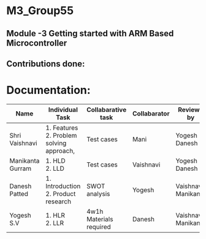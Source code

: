 # M3_Group55
Module -3 Getting started with ARM Based Microcontroller
----------------------------------------------------
## Contributions done:
# Documentation:
| Name | Individual Task | Collabarative task | Collabarator | Reviewd by |  
| ---- | ---- | ------------------ | -------------| ---------- | 
| Shri Vaishnavi | 1. Features <br> 2. Problem solving approach, | Test cases | Mani | Yogesh<br>Danesh | 
| Manikanta Gurram |1. HLD <br> 2. LLD | Test cases | Vaishnavi | Yogesh<br>Danesh |  Yogesh<br>Danesh | 
| Danesh Patted	 | 1. Introduction<br>2. Product research |  SWOT analysis | Yogesh |  Vaishnavi <br> Manikanta | 
| Yogesh S.V | 1. HLR <br> 2. LLR | 4w1h <br> Materials required| Danesh |  Vaishnavi <br> Manikanta |
